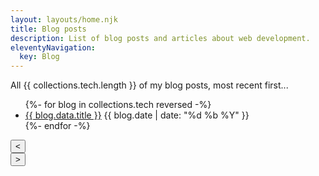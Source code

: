 ```yaml
---
layout: layouts/home.njk
title: Blog posts
description: List of blog posts and articles about web development.
eleventyNavigation:
  key: Blog
---
```


All {{ collections.tech.length }} of my blog posts, most recent first...

<ul class="post-list" id="paginated-list" itemscope itemtype="https://schema.org/Article">
  <!-- blog posts with tag 'tech' sorted by date, most recent first -->
  {%- for blog in collections.tech reversed -%}
  <li>
    <a href="{{ blog.url }}" itemprop="name">{{ blog.data.title }}</a>
    <time datetime="{{ blog.date | date: '%Y-%m-%d' }}" itemprop="datePublished">{{ blog.date | date: "%d %b %Y" }}</time>
  </li>
  {%- endfor -%}
</ul>

<link rel="stylesheet" href="/css/pagination.css">

<nav class="pagination-container">
  <button type="button" class="pagination-button" id="prev-button" title="Previous page" aria-label="Previous page">
    &lt;
  </button>
  
  <div id="pagination-numbers">
  </div>
  
  <button type="button" class="pagination-button" id="next-button" title="Next page" aria-label="Next page">
    &gt;
  </button>
</nav>

<script src="/js/pagination.js"></script>
